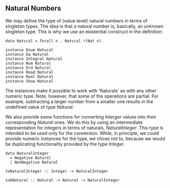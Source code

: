 ## Natural Numbers


We may define the type of (value level) natural numbers in terms of singleton types.
The idea is that a natural number is, basically, an unknown singleton type.
This is why we use an existential construct in the definition:

```wiki
data Natural = forall n . Natural !(Nat n)

instance Enum Natural	 
instance Eq Natural	 
instance Integral Natural	 
instance Num Natural	 
instance Ord Natural	 
instance Read Natural	 
instance Real Natural	 
instance Show Natural	 
```


The instances make it possible to work with 'Naturals' as with any other numeric type.
Note, however, that some of the operations are partial.
For example, subtracting a larger number from a smaller one results in the undefined value of type *Natural*.


We also provide some functions for converting *Interger* values into their corresponding *Natural* ones.
We do this by using an intermediate representation for integers in terms of naturals, *NaturalInteger*.  This type
is intended to be used only for the conversion.  While, in principle, we could provide numeric instances for the type,
we chose not to, because we would be duplicating functionality provided by the type *Integer*.

```wiki
data NaturalInteger
  = Negative Natural
  | NonNegative Natural

toNaturalInteger :: Integer -> NaturalInteger

subNatural :: Natural -> Natural -> NaturalInteger
```